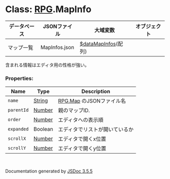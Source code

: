 # Class: [RPG](RPG.md).MapInfo

| データベース| JSONファイル | 大域変数 | オブジェクト |
| --- | --- | --- | --- |
| マップ一覧 | MapInfos.json | [$dataMapInfos](global.html#datamapInfos-arrayrpgmapInfo)(配列) |  |

含まれる情報はエディタ用の性格が強い。


### Properties:

| Name | Type | Description |
| --- | --- | --- |
| `name` | [String](String.md) | [RPG.Map](RPG.Map.md) のJSONファイル名 |
| `parentId` | [Number](Number.md) | 親のマップID. |
| `order` | [Number](Number.md) | エディタへの表示順 || `expanded` | Boolean | エディタでリストが開いているか |
| `scrollX` | [Number](Number.md) | エディタで開くx位置 |
| `scrollY` | [Number](Number.md) | エディタで開くy位置 |
 <br>

  Documentation generated by [JSDoc 3.5.5](https://github.com/jsdoc3/jsdoc)
